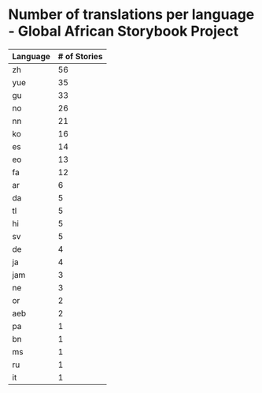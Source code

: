 # Number of translations per language - Global African Storybook Project

Language | # of Stories
-------- | ------------
zh | 56
yue | 35
gu | 33
no | 26
nn | 21
ko | 16
es | 14
eo | 13
fa | 12
ar | 6
da | 5
tl | 5
hi | 5
sv | 5
de | 4
ja | 4
jam | 3
ne | 3
or | 2
aeb | 2
pa | 1
bn | 1
ms | 1
ru | 1
it | 1
